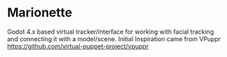 # Marionette
 Godot 4.x based virtual tracker/interface for working with facial tracking and connecting it with a model/scene.
Initial Inspiration came from VPuppr https://github.com/virtual-puppet-project/vpuppr

